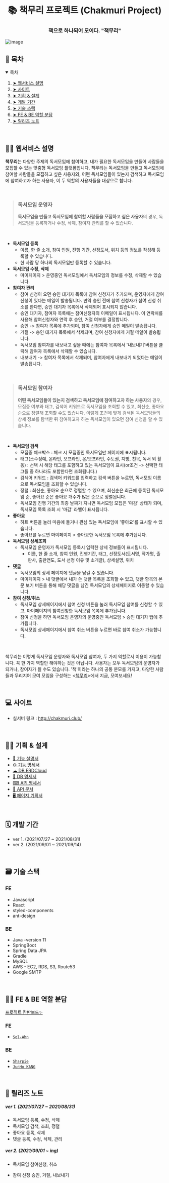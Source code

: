 <h1 align="center"> 📚 책무리 프로젝트 (Chakmuri Project) </h1>
<h3 align="center"> 책으로 하나되어 모이다. "책무리" </h3>


![image](https://user-images.githubusercontent.com/71365547/131267031-58c7fe10-5a43-4ed1-905c-73f728a77da3.png)
<br>


<h2 id="table-of-contents">🔖 목차</h2>
<details open="open">
  <summary> 목차</summary>
  <ol>
    <li><a href="#description"> ➤ 웹서비스 설명</a></li>
    <li><a href="#site"> ➤ 사이트</a></li>
    <li><a href="#design"> ➤ 기획 & 설계</a></li>
    <li><a href="#period"> ➤ 개발 기간</a?</li>
    <li><a href="#skills"> ➤ 기술 스택</a></li>
    <li><a href="#fe-be-role"> ➤ FE & BE 역할 분담 </a></li>
    <li><a href="#release-note"> ➤ 릴리즈 노트 </a></li>
  </ol>
</details>

<br>
<!--DESCRIPTION-->
<h2 id="description">👩‍🏫 웹서비스 설명</h2>
  
 **책무리**는 다양한 주제의 독서모임에 참여하고, 내가 필요한 독서모임을 만들어 사람들을 모집할 수 있는 맞춤형 독서모임 플랫폼입니다. 책무리는 독서모임을 만들고 독서모임에 참여할 사람들을 모집하고 싶은 사용자와, 어떤 독서모임들이 있는지 검색하고 독서모임에 참여하고자 하는 사용자, 이 두 역할의 사용자들을 대상으로 합니다.
  
  <br>
  
  > ### 독서모임 운영자
  > **독서모임을 만들고 독서모임에 참여할 사람들을 모집하고 싶은 사용자**의 경우, 독서모임을 등록하거나 수정, 삭제, 참여자 관리를 할 수 있습니다.
  
  <br>
  
  - **독서모임 등록** 
    - 이름, 한 줄 소개, 참여 인원, 진행 기간, 선정도서, 위치 등의 정보를 작성해 등록할 수 있습니다. 
    - 한 사람 당 하나의 독서모임만 등록할 수 있습니다.
  - **독서모임 수정, 삭제**
    - 마이페이지 > 운영중인 독서모임에서 독서모임의 정보를 수정, 삭제할 수 있습니다.
  - **참여자 관리**
    - 참여 신청이 오면 승인 대기자 목록에 참여 신청자가 추가되며, 운영자에게 참여 신청이 있다는 메일이 발송됩니다. 만약 승인 전에 참여 신청자가 참여 신청 취소를 한다면, 승인 대기자 목록에서 삭제되어 표시되지 않습니다.
    - 승인 대기자, 참여자 목록에는 참여신청자의 이메일이 표시됩니다. 이 연락처를 사용해 참여신청자와 연락 후 승인, 거절 여부를 결정합니다.
    - 승인 -> 참여자 목록에 추가되며, 참여 신청자에게 승인 메일이 발송됩니다.
    - 거절 -> 승인 대기자 목록에서 삭제되며, 참여 신청자에게 거절 메일이 발송됩니다.
    - 독서모임 참여자를 내보내고 싶을 때에는 참여자 목록에서 '내보내기'버튼을 클릭해 참여자 목록에서 삭제할 수 있습니다.
    - 내보내기 -> 참여자 목록에서 삭제되며, 참여자에게 내보내기 되었다는 메일이 발송됩니다.
  
  <br>
  
> ### 독서모임 참여자
> **어떤 독서모임들이 있는지 검색하고 독서모임에 참여하고자 하는 사용자**의 경우, 모집중 여부와 태그, 검색어 키워드로 독서모임을 조회할 수 있고, 최신순, 좋아요 순으로 정렬해 조회할 수도 있습니다. 이렇게 조건에 맞게 검색된 독서모임들의 상세 정보를 탐색한 뒤 참여하고자 하는 독서모임이 있으면 참여 신청을 할 수 있습니다. 
  
  <br>
  
  - **독서모임 검색**
    - 모집중 체크박스 : 체크 시 모집중인 독서모임만 페이지에 표시됩니다.
    - 태그(소수정예, 온라인, 오프라인, 온/오프라인, 수도권, 지방, 친목, 독서 외 활동) : 선택 시 해당 태그를 포함하고 있는 독서모임이 표시(or조건 -> 선택한 태그들 중 하나라도 포함한다면 조회됩니다.)
    - 검색어 키워드 : 검색어 키워드를 입력하고 검색 버튼을 누르면, 독서모임 이름으로 독서모임을 조회할 수 있습니다.
    - 정렬 : 최신순, 좋아요 순으로 정렬할 수 있으며, 최신순은 최근에 등록된 독서모임 순, 좋아요 순은 좋아요 개수가 많은 순으로 정렬됩니다.
    - 독서모임 진행 기간의 최종 날짜가 지나면 독서모임 모집은 '마감' 상태가 되며, 독서모임 목록 조회 시 '마감' 라벨이 표시됩니다.
  - **좋아요**
    - 하트 버튼을 눌러 마음에 들거나 관심 있는 독서모임에 '좋아요'를 표시할 수 있습니다.
    - 좋아요를 누르면 마이페이지 > 좋아요한 독서모임 목록에 추가됩니다.
  - **독서모임 상세조회**
    - 독서모임 운영자가 독서모임 등록시 입력한 상세 정보들이 표시됩니다.
      - 이름, 한 줄 소개, 참여 인원, 진행기간, 태그, 선정도서(도서명, 작가명, 출판사, 출판연도, 도서 선정 이유 및 소개글), 상세설명, 위치
  - **댓글**
    - 독서모임의 상세 페이지에 댓글을 남길 수 있습니다.
    - 마이페이지 > 내 댓글에서 내가 쓴 댓글 목록을 조회할 수 있고, 댓글 항목의 본문 보기 버튼을 통해 해당 댓글을 남긴 독서모임의 상세페이지로 이동할 수 있습니다.
  - **참여 신청/취소**
    - 독서모임 상세페이지에서 참여 신청 버튼을 눌러 독서모임 참여를 신청할 수 있고, 마이페이지의 참여신청한 독서모임 목록에 추가됩니다.
    - 참여 신청을 하면 독서모임 운영자의 운영중인 독서모임 > 승인 대기자 탭에 추가됩니다.
    - 독서모임 상세페이지에서 참여 취소 버튼을 누르면 바로 참여 취소가 가능합니다.

<br>

  책무리는 이렇게 독서모임 운영자와 독서모임 참여자, 두 가지 역할로서 이용이 가능합니다. 꼭 한 가지 역할만 해야하는 것은 아닙니다. 사용자는 모두 독서모임의 운영자가 되거나, 참여자가 될 수도 있습니다. '책'이라는 하나의 공통 분모를 가지고, 다양한 사람들과 무리지어 모여 모임을 구성하는 <[책무리](http://chakmuri.club/)>에서 지금, 모여보세요!
  
<br>
<!--SITE-->
<h2 id="site"> 💻 사이트</h2>

* 실서버 링크 : http://chakmuri.club/
<br>

  <h2 id="design"> 👩‍💻 기획 & 설계 </h2>
  <ul>
    <li><a href="https://cobalt-scallion-3d2.notion.site/70949e72bf674a6e857ed795a456ca56">📄 기능 설명서</a></li>
    <li><a href="https://cobalt-scallion-3d2.notion.site/9835c787ad6240c3963783552331b547">⚙ 기능 명세서</a></li>
    <li><a href="https://www.erdcloud.com/d/A3SxWkvRZhPxj5kdg">☁ DB ERDCloud</a></li>
    <li><a href="https://cobalt-scallion-3d2.notion.site/DB-0919e254a9844a0c840cdf1e86fba73d">📒 DB 명세서</a></li>
    <li><a href="https://cobalt-scallion-3d2.notion.site/API-be617ab2fde340b6a79e11b68e6731a9">⌨ API 명세서</a></li>
    <li><a href="https://cobalt-scallion-3d2.notion.site/API-50532f780bb64cba87723d0c9118eb08">💾 API 문서</a></li>
    <li><a href="https://cobalt-scallion-3d2.notion.site/bf21e9b6316f4099b03ff9aa151ffe47">🖥 페이지 기획서</a></li>
  </ul>
<br>
  
<h2 id="period"> 🗓 개발 기간 </h2>

* ver 1. (2021/07/27 ~ 2021/08/31)
* ver 2. (2021/09/01 ~ 2021/09/14)

<br>
<h2 id="skills"> 🗃 기술 스택 </h2>

### FE 
* Javascript
* React
* styled-components
* ant-design

### BE 
* Java -version 11
* SpringBoot
* Spring Data JPA
* Gradle
* MySQL
* AWS - EC2, RDS, S3, Route53
* Google SMTP
<br>  
  
<h2 id="fe-be-role"> 👨‍💻 FE & BE 역할 분담 </h2>

[프로젝트 칸반보드✨](https://github.com/chakmuri/chakmuri/projects)
 ### FE 
* [`Sol-Ahn`](https://github.com/Sol-Ahn)

 ### BE 
* [`Sharpie`](https://github.com/sharpie1330)
* [`JunHo KANG`](https://github.com/JunHo-YH)

<br>
<h2 id="release-note"> 📜 릴리즈 노트 </h2>
  
##### ver 1. (2021/07/27 ~ 2021/08/31)
 
- 독서모임 등록, 수정, 삭제
- 독서모임 검색, 조회, 정렬
- 좋아요 등록, 삭제
- 댓글 등록, 수정, 삭제, 관리

##### ver 2. (2021/09/01 ~ ing)

- 독서모임 참여신청, 취소
- 참여 신청 승인, 거절, 내보내기

  <!-- 추가적으로 릴리즈 노트 작성 시 ver 2.0.1이나 2.1 이런 식으로 정해서 해주세요! 버전은 2로 픽스하겠습니다.-->
  
<br>
